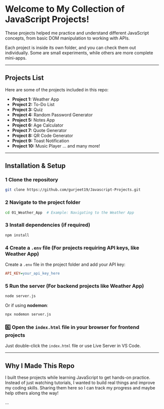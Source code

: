# Welcome to My Collection of JavaScript Projects! 

These projects helped me practice and understand different JavaScript concepts, from basic DOM manipulation to working with APIs.

Each project is inside its own folder, and you can check them out individually. Some are small experiments, while others are more complete mini-apps.

---

##  Projects List
Here are some of the projects included in this repo:

- **Project 1:** Weather App
- **Project 2:** To-Do List
- **Project 3:** Quiz
- **Project 4:** Random Password Generator
- **Project 5:** Notes App
- **Project 6:** Age Calculator
- **Project 7:** Quote Generator
- **Project 8:** QR Code Generator
- **Project 9:** Toast Notification
- **Project 10:** Music Player 
... and many more!

---

##  Installation & Setup

### 1️ Clone the repository
```sh
git clone https://github.com/gurjeet19/Javascript-Projects.git
```

### 2️ Navigate to the project folder
```sh
cd 01_Weather_App  # Example: Navigating to the Weather App
```

### 3️ Install dependencies (if required)
```sh
npm install
```

### 4️ Create a `.env` file (For projects requiring API keys, like Weather App)
Create a `.env` file in the project folder and add your API key:
```ini
API_KEY=your_api_key_here
```

### 5️ Run the server (For backend projects like Weather App)
```sh
node server.js
```

Or if using **nodemon**:
```sh
npx nodemon server.js
```

### 6️⃣ Open the `index.html` file in your browser for frontend projects
Just double-click the `index.html` file or use Live Server in VS Code.

---

##  Why I Made This Repo
I built these projects while learning JavaScript to get hands-on practice. Instead of just watching tutorials, I wanted to build real things and improve my coding skills. Sharing them here so I can track my progress and maybe help others along the way!


...